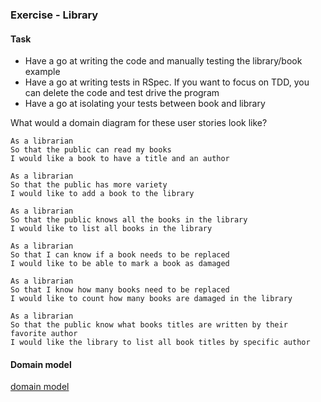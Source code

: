 ### Exercise - Library

#### Task
- Have a go at writing the code and manually testing the library/book example
- Have a go at writing tests in RSpec. If you want to focus on TDD, you can delete the code and test drive the program
- Have a go at isolating your tests between book and library

What would a domain diagram for these user stories look like?

```
As a librarian
So that the public can read my books
I would like a book to have a title and an author

As a librarian
So that the public has more variety
I would like to add a book to the library

As a librarian
So that the public knows all the books in the library
I would like to list all books in the library

As a librarian
So that I can know if a book needs to be replaced
I would like to be able to mark a book as damaged

As a librarian
So that I know how many books need to be replaced
I would like to count how many books are damaged in the library

As a librarian
So that the public know what books titles are written by their favorite author
I would like the library to list all book titles by specific author
```

#### Domain model

[domain model](library/domain_model.png)
